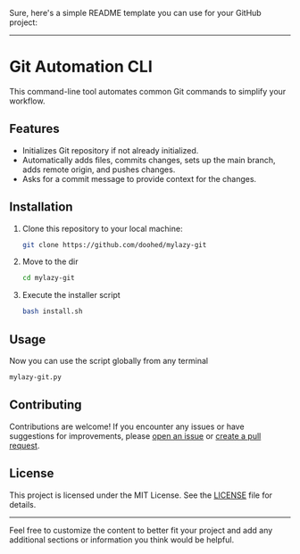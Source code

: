 Sure, here's a simple README template you can use for your GitHub project:

---

# Git Automation CLI

This command-line tool automates common Git commands to simplify your workflow.

## Features

- Initializes Git repository if not already initialized.
- Automatically adds files, commits changes, sets up the main branch, adds remote origin, and pushes changes.
- Asks for a commit message to provide context for the changes.

## Installation

1. Clone this repository to your local machine:

   ```bash
   git clone https://github.com/doohed/mylazy-git

   ```

2. Move to the dir

   ```bash
   cd mylazy-git

   ```

3. Execute the installer script
   ```bash
   bash install.sh
   ```

## Usage

Now you can use the script globally from any terminal

```bash
mylazy-git.py
```

## Contributing

Contributions are welcome! If you encounter any issues or have suggestions for improvements, please [open an issue](https://github.com/yourusername/git-automation-cli/issues) or [create a pull request](https://github.com/yourusername/git-automation-cli/pulls).

## License

This project is licensed under the MIT License. See the [LICENSE](LICENSE) file for details.

---

Feel free to customize the content to better fit your project and add any additional sections or information you think would be helpful.
